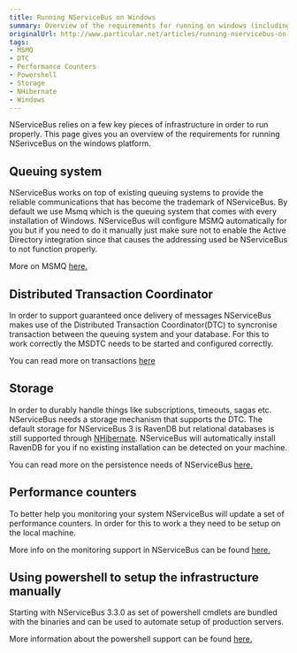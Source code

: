 ```yaml
---
title: Running NServiceBus on Windows
summary: Overview of the requirements for running on windows (including MSMQ, DTC, Storage and powershell)
originalUrl: http://www.particular.net/articles/running-nservicebus-on-windows
tags:
- MSMQ
- DTC
- Performance Counters
- Powershell
- Storage
- NHibernate
- Windows
---
```


NServiceBus relies on a few key pieces of infrastructure in order to run properly. This page gives you an overview of the requirements for running NSerivceBus on the windows platform.

Queuing system
--------------

NServiceBus works on top of existing queuing systems to provide the reliable communications that has become the trademark of NServiceBus. By default we use Msmq which is the queuing system that comes with every installation of Windows. NServiceBus will configure MSMQ automatically for you but if you need to do it manually just make sure not to enable the Active Directory integration since that causes the addressing used be NServiceBus to not function properly. 

More on MSMQ [here.](msmq-information.md)

Distributed Transaction Coordinator
-----------------------------------

In order to support guaranteed once delivery of messages NServiceBus makes use of the Distributed Transaction Coordinator(DTC) to syncronise transaction between the queuing system and your database. For this to work correctly the MSDTC needs to be started and configured correctly. 

You can read more on transactions
[here](transactions-message-processing.md)

Storage
-------

In order to durably handle things like subscriptions, timeouts, sagas etc. NServiceBus needs a storage mechanism that supports the DTC. The default storage for NServiceBus 3 is RavenDB but relational databases is still supported through
[NHibernate](relational-persistence-using-nhibernate.md). NServiceBus will automatically install RavenDB for you if no existing installation can be detected on your machine. 

You can read more on the persistence needs of NServiceBus
[here.](persistence-in-nservicebus.md)

Performance counters
--------------------

To better help you monitoring your system NServiceBus will update a set of performance counters. In order for this to work a they need to be setup on the local machine. 

More info on the monitoring support in NServiceBus can be found
[here.](monitoring-nservicebus-endpoints.md)

Using powershell to setup the infrastructure manually
-----------------------------------------------------

Starting with NServiceBus 3.3.0 as set of powershell cmdlets are bundled with the binaries and can be used to automate setup of production servers. 

More information about the powershell support can be found
[here.](managing-nservicebus-using-powershell.md)

